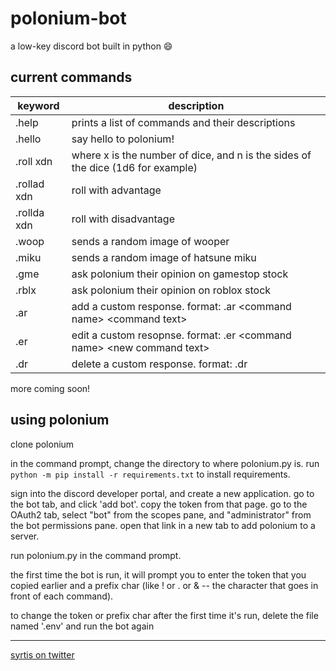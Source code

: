 # polonium-bot
a low-key discord bot built in python :smile:

## current commands
keyword | description
--------|---------
.help | prints a list of commands and their descriptions
.hello | say hello to polonium!
.roll xdn | where x is the number of dice, and n is the sides of the dice (1d6 for example)
.rollad xdn | roll with advantage
.rollda xdn | roll with disadvantage
.woop | sends a random image of wooper
.miku | sends a random image of hatsune miku
.gme | ask polonium their opinion on gamestop stock
.rblx | ask polonium their opinion on roblox stock
.ar | add a custom response. format: .ar \<command name\> \<command text\>
.er | edit a custom resopnse. format: .er \<command name\> \<new command text\>
.dr | delete a custom response. format: .dr <command name>

more coming soon!

## using polonium

clone polonium

in the command prompt, change the directory to where polonium.py is. run `python -m pip install -r requirements.txt` to install requirements.

sign into the discord developer portal, and create a new application. go to the bot tab, and click 'add bot'. copy the token from that page.
go to the OAuth2 tab, select "bot" from the scopes pane, and "administrator" from the bot permissions pane. open that link in a new tab to add polonium to a server.

run polonium.py in the command prompt.

the first time the bot is run, it will prompt you to enter the token that you copied earlier and a prefix char (like ! or . or & -- the character that goes in front of each command).

to change the token or prefix char after the first time it's run, delete the file named '.env' and run the bot again
***
[syrtis on twitter](https://twitter.com/syrtis_)

